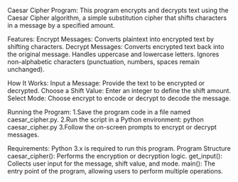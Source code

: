 Caesar Cipher Program:
This program encrypts and decrypts text using the Caesar Cipher algorithm, a simple substitution cipher that shifts characters in a message by a specified amount.

Features:
Encrypt Messages: Converts plaintext into encrypted text by shifting characters.
Decrypt Messages: Converts encrypted text back into the original message.
Handles uppercase and lowercase letters.
Ignores non-alphabetic characters (punctuation, numbers, spaces remain unchanged).

How It Works:
Input a Message: Provide the text to be encrypted or decrypted.
Choose a Shift Value: Enter an integer to define the shift amount.
Select Mode: Choose encrypt to encode or decrypt to decode the message.

Running the Program:
1.Save the program code in a file named caesar_cipher.py.
2.Run the script in a Python environment:
   python caesar_cipher.py
3.Follow the on-screen prompts to encrypt or decrypt messages.

Requirements:
Python 3.x is required to run this program.
Program Structure
caesar_cipher(): Performs the encryption or decryption logic.
get_input(): Collects user input for the message, shift value, and mode.
main(): The entry point of the program, allowing users to perform multiple operations.
